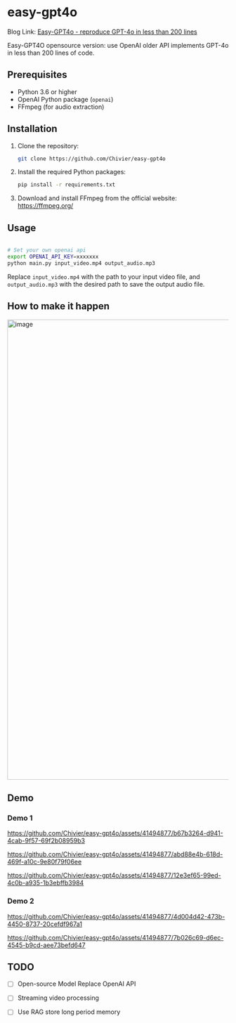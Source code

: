 # easy-gpt4o

Blog Link: [Easy-GPT4o - reproduce GPT-4o in less than 200 lines](https://blog.chivier.site/2024-05-14/50d4d2d55c5e/)

Easy-GPT4O opensource version: use OpenAI older API implements GPT-4o in less than 200 lines of code.

## Prerequisites

- Python 3.6 or higher
- OpenAI Python package (`openai`)
- FFmpeg (for audio extraction)

## Installation

1. Clone the repository:

   ```bash
   git clone https://github.com/Chivier/easy-gpt4o
   ```

2. Install the required Python packages:

   ```bash
   pip install -r requirements.txt
   ```

3. Download and install FFmpeg from the official website: https://ffmpeg.org/

## Usage

```bash

# Set your own openai api
export OPENAI_API_KEY=xxxxxxx
python main.py input_video.mp4 output_audio.mp3
```

Replace `input_video.mp4` with the path to your input video file, and `output_audio.mp3` with the desired path to save the output audio file.

## How to make it happen

<img width="1048" alt="image" src="https://github.com/Chivier/easy-gpt4o/assets/41494877/06fa49b0-f70f-48b8-9c84-51841882fe75">


## Demo

### Demo 1



https://github.com/Chivier/easy-gpt4o/assets/41494877/b67b3264-d941-4cab-9f57-69f2b08959b3



https://github.com/Chivier/easy-gpt4o/assets/41494877/abd88e4b-618d-469f-a10c-9e80f79f06ee



https://github.com/Chivier/easy-gpt4o/assets/41494877/12e3ef65-99ed-4c0b-a935-1b3ebffb3984



### Demo 2



https://github.com/Chivier/easy-gpt4o/assets/41494877/4d004d42-473b-4450-8737-20cefdf967a1


https://github.com/Chivier/easy-gpt4o/assets/41494877/7b026c69-d6ec-4545-b9cd-aee73befd647




## TODO

- [ ] Open-source Model Replace OpenAI API
- [ ] Streaming video processing
- [ ] Use RAG store long period memory
      

